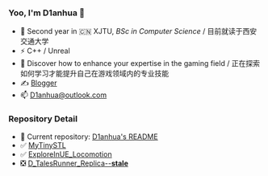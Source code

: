### Yoo, I'm D1anhua 👋

 - 🔭 Second year in 🇨🇳 XJTU, _BSc in Computer Science_ / 目前就读于西安交通大学
 - ⚡ C++ / Unreal
 - 🤔 Discover how to enhance your expertise in the gaming field / 正在探索如何学习才能提升自己在游戏领域内的专业技能
 - ✍️ [Blogger](https://www.d1anhua.top/)
 - 📫 [D1anhua@outlook.com](D1anhua@outlook.com)

### Repository Detail

 - 📖 Current repository: [D1anhua's README](https://github.com/D1anHua/D1anHua)
 - ✅ [MyTinySTL](https://github.com/D1anHua/MyTinyStl)
 - ✅ [ExploreInUE_Locomotion](https://github.com/D1anHua/ExploreInUE_Locomotion)
 - ❎ [D_TalesRunner_Replica--**stale**](https://github.com/D1anHua/D_TalesRunner_Replica)
<!--
**D1anHua/D1anHua** is a ✨ _special_ ✨ repository because its `README.md` (this file) appears on your GitHub profile.

Here are some ideas to get you started:

- 🔭 I’m currently working on ...
- 🌱 I’m currently learning ...
- 👯 I’m looking to collaborate on ...
- 🤔 I’m looking for help with ...
- 💬 Ask me about ...
- 📫 How to reach me: ...
- 😄 Pronouns: ...
- ⚡ Fun fact: ...
-->
